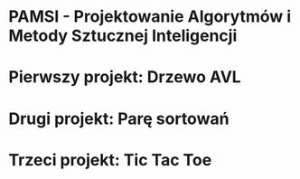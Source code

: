 # PAMSI - Projektowanie Algorytmów i Metody Sztucznej Inteligencji
# Pierwszy projekt: Drzewo AVL
# Drugi projekt: Parę sortowań
# Trzeci projekt: Tic Tac Toe
